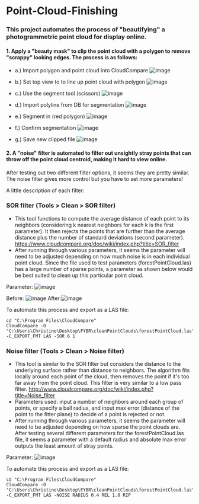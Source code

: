 # Point-Cloud-Finishing

### This project automates the process of "beautifying" a photogrammetric point cloud for display online. 

#### 1. Apply a "beauty mask" to clip the point cloud with a polygon to remove "scrappy" looking edges. The process is as follows: 
* a.) Import polygon and point cloud into CloudCompare
![image](https://user-images.githubusercontent.com/83466109/118745973-2ed8a380-b80c-11eb-8b66-69cc5bef8238.png)

* b.) Set top view to to line up point cloud with polygon ![image](https://user-images.githubusercontent.com/83466109/118746563-50865a80-b80d-11eb-8c55-2a34c8892a34.png)
     
* c.) Use the segment tool (scissors) ![image](https://user-images.githubusercontent.com/83466109/118746162-8b3bc300-b80c-11eb-8004-8b795dad96f6.png)

* d.) Import polyline from DB for segmentation ![image](https://user-images.githubusercontent.com/83466109/118746805-bbd02c80-b80d-11eb-982b-f57bc28f8df3.png)

* e.) Segment in (red polygon) ![image](https://user-images.githubusercontent.com/83466109/118746752-a3f8a880-b80d-11eb-92e1-c65662526056.png)

* f.) Confirm segmentation ![image](https://user-images.githubusercontent.com/83466109/118746695-89263400-b80d-11eb-917b-d29097149876.png)

* g.) Save new clipped file ![image](https://user-images.githubusercontent.com/83466109/118746914-e8844400-b80d-11eb-9c11-a6a8946f527f.png)

#### 2. A "noise" filter is automated to filter out unsightly stray points that can throw off the point cloud centroid, making it hard to view online. 

After testing out two different filter options, it seems they are pretty similar. The noise filter gives more control but you have to set more parameters!

A little description of each filter: 
### SOR filter (Tools > Clean > SOR filter)
- This tool functions to compute the average distance of each point to its neighbors (considering k nearest neighbors for each k is the first parameter). It then rejects the points that are further than the average distance plus the number of standard deviations (second parameter).
https://www.cloudcompare.org/doc/wiki/index.php?title=SOR_filter
- After running through various parameters, it seems the parameter will need to be adjusted depending on how much noise is in each individual point cloud. Since the file used to test parameters (forestPointCloud.las) has a large number of sparse points, a parameter as shown below would be best suited to clean up this particular point cloud. 

Parameter: ![image](https://user-images.githubusercontent.com/83466109/118748135-284c2b00-b810-11eb-915b-e3531f089421.png)

Before: ![image](https://user-images.githubusercontent.com/83466109/118748611-dd7ee300-b810-11eb-98d5-c9cfb0939721.png)
After:![image](https://user-images.githubusercontent.com/83466109/118748669-f6879400-b810-11eb-9532-ef1fd128e19b.png)

To automate this process and export as a LAS file:
```
cd "C:\Program Files\CloudCompare"
CloudCompare -O "C:\Users\Christine\Desktop\FYBR\cleanPointClouds\forestPointCloud.las" -C_EXPORT_FMT LAS -SOR 6 1 
```

### Noise filter (Tools > Clean > Noise filter)
* This tool is similar to the SOR filter but considers the distance to the underlying surface rather than distance to neighbors. The algorithm fits locally around each point of the cloud, then removes the point if it's too far away from the point cloud. This filter is very similar to a low pass filter.
http://www.cloudcompare.org/doc/wiki/index.php?title=Noise_filter
* Parameters used: input a number of neighbors around each group of points, or specify a ball radius, and input max error (distance of the point to the fitter plane) to decide of a point is rejected or not.
* After running through various parameters, it seems the parameter will need to be adjusted depending on how sparse the point clouds are. After testing several different parameters for the forestPointCloud.las file, it seems a parameter with a default radius and absolute max error outputs the least amount of stray points.

Parameter: ![image](https://user-images.githubusercontent.com/83466109/118750234-e1603480-b813-11eb-81f6-392a3f4c82d2.png)

To automate this process and export as a LAS file: 

```
cd "C:\Program Files\CloudCompare"
CloudCompare -O "C:\Users\Christine\Desktop\FYBR\cleanPointClouds\forestPointCloud.las" -C_EXPORT_FMT LAS -NOISE RADIUS 0.4 REL 1.0 RIP 
```
